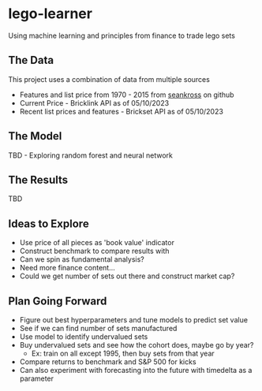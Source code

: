 # lego-learner
Using machine learning and principles from finance to trade lego sets

## The Data
This project uses a combination of data from multiple sources
- Features and list price from 1970 - 2015 from [seankross](https://github.com/seankross/lego) on github
- Current Price - Bricklink API as of 05/10/2023
- Recent list prices and features - Brickset API as of 05/10/2023

## The Model
TBD - Exploring random forest and neural network

## The Results
TBD

## Ideas to Explore

- Use price of all pieces as 'book value' indicator
- Construct benchmark to compare results with
- Can we spin as fundamental analysis?
- Need more finance content...
- Could we get number of sets out there and construct market cap?

## Plan Going Forward
- Figure out best hyperparameters and tune models to predict set value
- See if we can find number of sets manufactured
- Use model to identify undervalued sets
- Buy undervalued sets and see how the cohort does, maybe go by year?
  - Ex: train on all except 1995, then buy sets from that year
- Compare returns to benchmark and S&P 500 for kicks
- Can also experiment with forecasting into the future with timedelta as a parameter